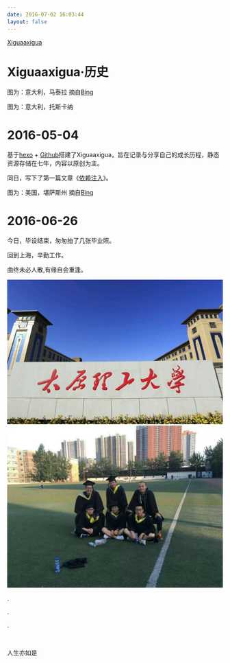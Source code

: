 ```yaml
---
date: 2016-07-02 16:03:44
layout: false
---
```

<html lang="en"><head><link href="http://7xtoaz.com1.z0.glb.clouddn.com/favicon.ico" rel="shortcut icon"><meta charset="UTF-8"><title>历史</title><link rel="stylesheet" href="history.css"></head><body><div id="title" class="slide header">
    	<div class="back-home"><a href="http://xiguaaxigua.cn/">Xiguaaxigua</a></div>
        <h1>Xiguaaxigua·历史</h1>
		<p class="img-info">图为：意大利，马泰拉 摘自<a href="http://cn.bing.com/">Bing</a></p>
    </div><div id="slide1" class="slide">
    	<p class="img-info">图为：意大利，托斯卡纳</a></p>
        <div class="title">
            <h1>2016-05-04</h1>
            <p>基于<a href="https://hexo.io/">hexo</a> + <a href="https://github.com/">Github</a>搭建了Xiguaaxigua，旨在记录与分享自己的成长历程，静态资源存储在七牛，内容以原创为主。</p><p>同日，写下了第一篇文章《<a href="http://xiguaaxigua.cn/2016/05/06/Dependency-Injection/">依赖注入</a>》。</p>
        </div>
    </div><div id="slide2" class="slide">
    	<p class="img-info">图为：美国，堪萨斯州 摘自<a href="http://cn.bing.com/">Bing</a></a></p>
        <div class="title">
            <h1>2016-06-26</h1>
            <p>今日，毕设结束，匆匆拍了几张毕业照。</p><p>回到上海，辛勤工作。</p><p>曲终未必人散,有缘自会重逢。</p>
        </div>
        <img src="TYUT.jpg">
        <img src="MySuns.jpg">
    </div><div id="slide-final" class="slide header">
	    <p>.</p><p>.</p><p>.</p><br>
        <p>人生亦如是</p>
    </div></body></html>
